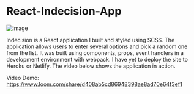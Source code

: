 # React-Indecision-App
![image](https://user-images.githubusercontent.com/82429124/211687025-1c71b8ed-0965-4fb8-8a8b-0566ab4c9a12.png)

Indecision is a React application I built and styled using SCSS. The application allows users to enter several options and pick a random one from the list. It was built using components, props, event handlers in a development environment with webpack. I have yet to deploy the site to Heroku or Netlify. The video below shows the application in action.

Video Demo: https://www.loom.com/share/d408ab5cd86948398ae8ad70e64f3ef1

